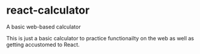 # react-calculator
A basic web-based calculator

This is just a basic calculator to practice functionailty on the web as well as getting accustomed to React.
